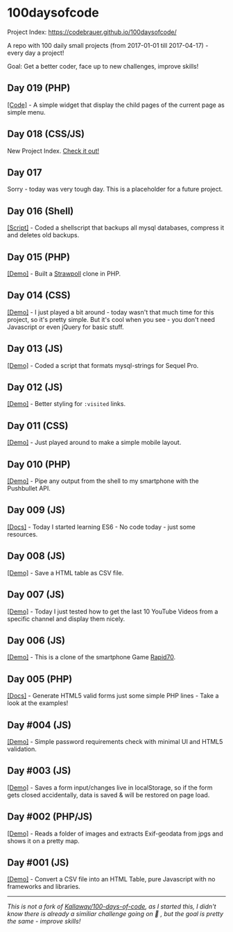 # 100daysofcode

Project Index: https://codebrauer.github.io/100daysofcode/

A repo with 100 daily small projects (from 2017-01-01 till 2017-04-17) - every day a project!

Goal: Get a better coder, face up to new challenges, improve skills!

## Day 019 (PHP)

[[Code]](https://codebrauer.github.io/100daysofcode/019_2017-01-19_PHP_WP-ChildPages-Widget) - A simple widget that display the child pages of the current page as simple menu.

## Day 018 (CSS/JS)

New Project Index. [Check it out!](https://codebrauer.github.io/100daysofcode/018_2017-01-18_CSS_NewIndex)

## Day 017

Sorry - today was very tough day. This is a placeholder for a future project.

## Day 016 (Shell)

[[Script]](https://codebrauer.github.io/100daysofcode/016_2017-01-16_Shell_Simple-DB-Backup) - Coded a shellscript that backups all mysql databases, compress it and deletes old backups.

## Day 015 (PHP)

[[Demo]](https://codebrauer.github.io/100daysofcode/015_2017-01-15_PHP_ForestPoll) - Built a [Strawpoll](http://strawpoll.me) clone in PHP.

## Day 014 (CSS)

[[Demo]](https://codebrauer.github.io/100daysofcode/014_2017-01-14_CSS_Experiment-1/) - I just played a bit around - today wasn't that much time for this project, so it's pretty simple. But it's cool when you see - you don't need Javascript or even jQuery for basic stuff.

## Day 013 (JS)

[[Demo]](https://codebrauer.github.io/100daysofcode/013_2017-01-13_JS_SequelPaste/) - Coded a script that formats mysql-strings for Sequel Pro.

## Day 012 (JS)

[[Demo]](https://codebrauer.github.io/100daysofcode/012_2017-01-12_JS_saveVisits/) - Better styling for `:visited` links.

## Day 011 (CSS)

[[Demo]](https://codebrauer.github.io/100daysofcode/011_2017-01-11_CSS_MobileLayout/) - Just played around to make a simple mobile layout.

## Day 010 (PHP)

[[Demo]](https://cloud.githubusercontent.com/assets/2059754/21824272/e234c63e-d77e-11e6-8dce-fdf4a537eb57.gif) - Pipe any output from the shell to my smartphone with the Pushbullet API.

## Day 009 (JS)

[[Docs]](https://codebrauer.github.io/100daysofcode/009_2017-01-09_JS_Learning-ES6) - Today I started learning ES6 - No code today - just some resources.

## Day 008 (JS)

[[Demo]](https://codebrauer.github.io/100daysofcode/008_2017-01-08_JS_HTML-Table-to-CSV) - Save a HTML table as CSV file.

## Day 007 (JS)

[[Demo]](https://codebrauer.github.io/100daysofcode/007_2017-01-07_JS_YT-API-Test/) -  Today I just tested how to get the last 10 YouTube Videos from a specific channel and display them nicely.

## Day 006 (JS)

[[Demo]](https://codebrauer.github.io/100daysofcode/006_2017-01-06_JS_Rapid70/) - This is a clone of the smartphone Game [Rapid70](https://play.google.com/store/apps/details?id=ab.rapid70).

## Day 005 (PHP)

[[Docs]](https://github.com/CodeBrauer/100daysofcode/005_2017-01-05_PHP_Form-Generator/README.md) - Generate HTML5 valid forms just some simple PHP lines - Take a look at the examples!

## Day #004 (JS)

[[Demo]](https://codebrauer.github.io/100daysofcode/004_2017-01-04_JS_Password-Requirements/) - Simple password requirements check with minimal UI and HTML5 validation.

## Day #003 (JS)

[[Demo]](https://codebrauer.github.io/100daysofcode/003_2017-01-03_JS_Formsaver/) - Saves a form input/changes live in localStorage, so if the form gets closed accidentally, data is saved & will be restored on page load.

## Day #002 (PHP/JS)

[[Demo]](https://codebrauer.github.io/100daysofcode/002_2017-01-02_PHP_Photo-Map/) - Reads a folder of images and extracts Exif-geodata from jpgs and shows it on a pretty map.

## Day #001 (JS)

[[Demo]](https://codebrauer.github.io/100daysofcode/001_2017-01-01_JS_CSV-to-HTML-Table/) - Convert a CSV file into an HTML Table, pure Javascript with no frameworks and libraries.

---

_This is not a fork of [Kallaway/100-days-of-code](https://github.com/Kallaway/100-days-of-code), as I started this, I didn't know there is already a similiar challenge going on 🙈 , but the goal is pretty the same - improve skills!_
